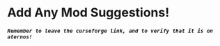 # **Add Any Mod Suggestions!**


***` Remember to leave the curseforge link, and to verify that it is on aternos! `***
